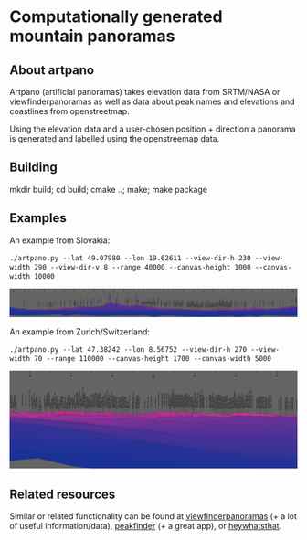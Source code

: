 
# Computationally generated mountain panoramas

## About artpano

Artpano (artificial panoramas) takes elevation data from SRTM/NASA or
viewfinderpanoramas as well as data about peak names and elevations and
coastlines from openstreetmap.

Using the elevation data and a user-chosen position + direction a panorama is
generated and labelled using the openstreemap data.

## Building

mkdir build; cd build; cmake ..; make; make package

## Examples

An example from Slovakia:
```
./artpano.py --lat 49.07980 --lon 19.62611 --view-dir-h 230 --view-width 290 --view-dir-v 8 --range 40000 --canvas-height 1000 --canvas-width 10000
```
![alt text](examples/190205-liptovski-mikulas.png)

An example from Zurich/Switzerland:
```
./artpano.py --lat 47.38242 --lon 8.56752 --view-dir-h 270 --view-width 70 --range 110000 --canvas-height 1700 --canvas-width 5000
```

![alt text](examples/190205_zurich.png)

## Related resources

Similar or related functionality can be found at [viewfinderpanoramas](http://viewfinderpanoramas.org)
(+ a lot of useful information/data), [peakfinder](https://www.peakfinder.org) (+ a great app),
or [heywhatsthat](http://www.heywhatsthat.com).


